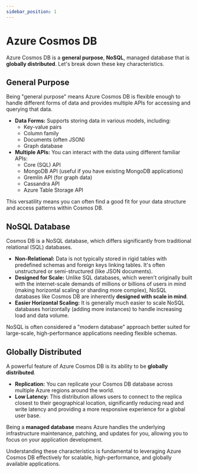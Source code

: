 ```yaml
---
sidebar_position: 1
---
```


# Azure Cosmos DB

Azure Cosmos DB is a **general purpose**, **NoSQL**, managed database that is **globally distributed**. Let's break down these key characteristics.

## General Purpose

Being "general purpose" means Azure Cosmos DB is flexible enough to handle different forms of data and provides multiple APIs for accessing and querying that data.

*   **Data Forms:** Supports storing data in various models, including:
    *   Key-value pairs
    *   Column family
    *   Documents (often JSON)
    *   Graph database
*   **Multiple APIs:** You can interact with the data using different familiar APIs:
    *   Core (SQL) API
    *   MongoDB API (useful if you have existing MongoDB applications)
    *   Gremlin API (for graph data)
    *   Cassandra API
    *   Azure Table Storage API

This versatility means you can often find a good fit for your data structure and access patterns within Cosmos DB.

## NoSQL Database

Cosmos DB is a NoSQL database, which differs significantly from traditional relational (SQL) databases.

*   **Non-Relational:** Data is not typically stored in rigid tables with predefined schemas and foreign keys linking tables. It's often unstructured or semi-structured (like JSON documents).
*   **Designed for Scale:** Unlike SQL databases, which weren't originally built with the internet-scale demands of millions or billions of users in mind (making horizontal scaling or sharding more complex), NoSQL databases like Cosmos DB are inherently **designed with scale in mind**.
*   **Easier Horizontal Scaling:** It is generally much easier to scale NoSQL databases horizontally (adding more instances) to handle increasing load and data volume.

NoSQL is often considered a "modern database" approach better suited for large-scale, high-performance applications needing flexible schemas.

## Globally Distributed

A powerful feature of Azure Cosmos DB is its ability to be **globally distributed**.

*   **Replication:** You can replicate your Cosmos DB database across multiple Azure regions around the world.
*   **Low Latency:** This distribution allows users to connect to the replica closest to their geographical location, significantly reducing read and write latency and providing a more responsive experience for a global user base.

Being a **managed database** means Azure handles the underlying infrastructure maintenance, patching, and updates for you, allowing you to focus on your application development.

Understanding these characteristics is fundamental to leveraging Azure Cosmos DB effectively for scalable, high-performance, and globally available applications.